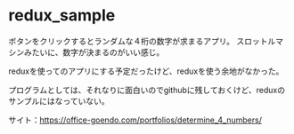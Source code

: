 # redux_sample

ボタンをクリックするとランダムな４桁の数字が求まるアプリ。
スロットルマシンみたいに、数字が決まるのがいい感じ。

reduxを使ってのアプリにする予定だったけど、reduxを使う余地がなかった。

プログラムとしては、それなりに面白いのでgithubに残しておくけど、reduxのサンプルにはなっていない。

サイト：https://office-goendo.com/portfolios/determine_4_numbers/
